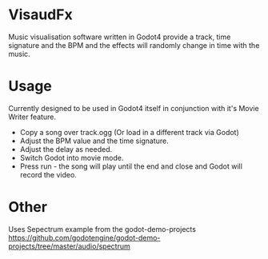 # VisaudFx
Music visualisation software written in Godot4 provide a track, time signature and the BPM and the effects will randomly change in time with the music.

# Usage
Currently designed to be used in Godot4 itself in conjunction with it's Movie Writer feature. 
- Copy a song over track.ogg (Or load in a different track via Godot)
- Adjust the BPM value and the time signature.
- Adjust the delay as needed.
- Switch Godot into movie mode.
- Press run - the song will play until the end and close and Godot will record the video.


# Other
Uses Sepectrum example from the godot-demo-projects https://github.com/godotengine/godot-demo-projects/tree/master/audio/spectrum
